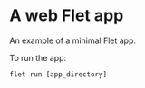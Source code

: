 # A web Flet app

An example of a minimal Flet app.

To run the app:

```
flet run [app_directory]
```